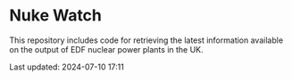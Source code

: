 # Nuke Watch

This repository includes code for retrieving the latest information available on the output of EDF nuclear power plants in the UK.

Last updated: 2024-07-10 17:11